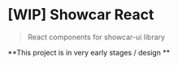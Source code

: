 # [WIP] Showcar React

> React components for showcar-ui library

**This project is in very early stages / design **
